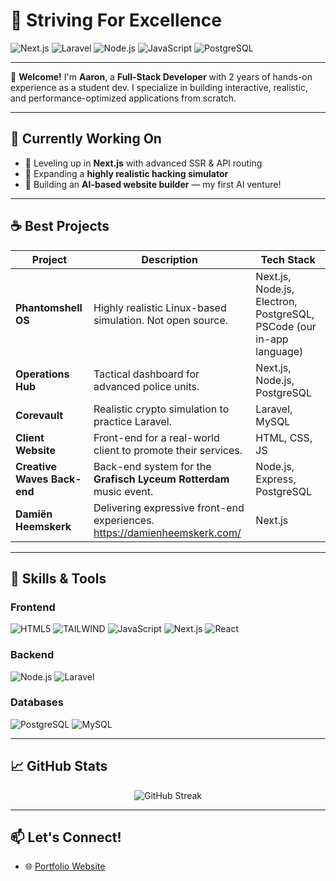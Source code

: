# 🚀 Striving For Excellence

![Next.js](https://img.shields.io/badge/Next.js-000000?style=for-the-badge&logo=nextdotjs&logoColor=white)
![Laravel](https://img.shields.io/badge/Laravel-F72C1F?style=for-the-badge&logo=laravel&logoColor=white)
![Node.js](https://img.shields.io/badge/Node.js-339933?style=for-the-badge&logo=nodedotjs&logoColor=white)
![JavaScript](https://img.shields.io/badge/JavaScript-F7DF1E?style=for-the-badge&logo=javascript&logoColor=black)
![PostgreSQL](https://img.shields.io/badge/PostgreSQL-4169E1?style=for-the-badge&logo=postgresql&logoColor=white)

---

👋 **Welcome!** I'm **Aaron**, a **Full-Stack Developer** with 2 years of hands-on experience as a student dev. I specialize in building interactive, realistic, and performance-optimized applications from scratch.

---

## 🔭 Currently Working On

- 🚧 Leveling up in **Next.js** with advanced SSR & API routing
- 🧠 Expanding a **highly realistic hacking simulator**
- 🤖 Building an **AI-based website builder** — my first AI venture!

---

## ☕ Best Projects

| Project | Description | Tech Stack |
|--------|-------------|------------|
| **Phantomshell OS** | Highly realistic Linux-based simulation. Not open source. | Next.js, Node.js, Electron, PostgreSQL, PSCode (our in-app language) |
| **Operations Hub** | Tactical dashboard for advanced police units. | Next.js, Node.js, PostgreSQL |
| **Corevault** | Realistic crypto simulation to practice Laravel. | Laravel, MySQL |
| **Client Website** | Front-end for a real-world client to promote their services. | HTML, CSS, JS |
| **Creative Waves Back-end** | Back-end system for the **Grafisch Lyceum Rotterdam** music event. | Node.js, Express, PostgreSQL |
| **Damiën Heemskerk** | Delivering expressive front-end experiences. https://damienheemskerk.com/ | Next.js |
---

## 🧠 Skills & Tools

### Frontend
![HTML5](https://img.shields.io/badge/HTML5-E34F26?style=flat-square&logo=html5&logoColor=white)
![TAILWIND](https://img.shields.io/badge/TAILWINDCSS-1572B6?style=flat-square&logo=tailwindcss&logoColor=white)
![JavaScript](https://img.shields.io/badge/JavaScript-ES6+-F7DF1E?style=flat-square&logo=javascript&logoColor=black)
![Next.js](https://img.shields.io/badge/Next.js-000?style=flat-square&logo=nextdotjs)
![React](https://img.shields.io/badge/React-20232a?style=flat-square&logo=react&logoColor=61DAFB)

### Backend
![Node.js](https://img.shields.io/badge/Node.js-339933?style=flat-square&logo=nodedotjs&logoColor=white)
![Laravel](https://img.shields.io/badge/Laravel-F72C1F?style=flat-square&logo=laravel&logoColor=white)

### Databases
![PostgreSQL](https://img.shields.io/badge/PostgreSQL-336791?style=flat-square&logo=postgresql&logoColor=white)
![MySQL](https://img.shields.io/badge/MySQL-00758F?style=flat-square&logo=mysql&logoColor=white)

---

## 📈 GitHub Stats

<p align="center">
  <img src="https://github-readme-streak-stats.herokuapp.com/?user=100542&theme=tokyonight" alt="GitHub Streak" />
</p>

---

## 📫 Let's Connect!

- 🌐 [Portfolio Website](https://aaronheemskerk.com/)
